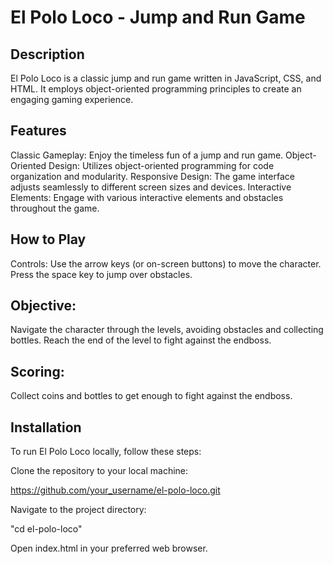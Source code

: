 # El Polo Loco - Jump and Run Game

## Description
El Polo Loco is a classic jump and run game written in JavaScript, CSS, and HTML. It employs object-oriented programming principles to create an engaging gaming experience.

## Features
Classic Gameplay: Enjoy the timeless fun of a jump and run game.
Object-Oriented Design: Utilizes object-oriented programming for code organization and modularity.
Responsive Design: The game interface adjusts seamlessly to different screen sizes and devices.
Interactive Elements: Engage with various interactive elements and obstacles throughout the game.

## How to Play
Controls:
Use the arrow keys (or on-screen buttons) to move the character.
Press the space key to jump over obstacles.

## Objective:
Navigate the character through the levels, avoiding obstacles and collecting bottles.
Reach the end of the level to fight against the endboss.

## Scoring:
Collect coins and bottles to get enough to fight against the endboss.

## Installation
To run El Polo Loco locally, follow these steps:

Clone the repository to your local machine:

https://github.com/your_username/el-polo-loco.git

Navigate to the project directory:

"cd el-polo-loco"

Open index.html in your preferred web browser.
